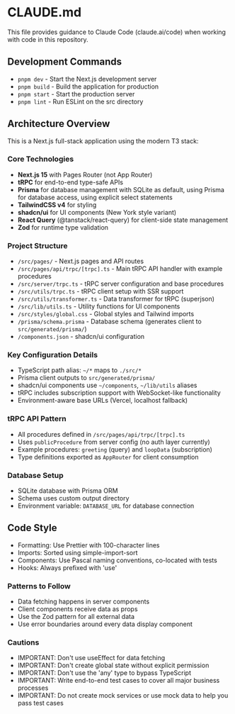 # CLAUDE.md

This file provides guidance to Claude Code (claude.ai/code) when working with code in this repository.

## Development Commands

- `pnpm dev` - Start the Next.js development server
- `pnpm build` - Build the application for production
- `pnpm start` - Start the production server
- `pnpm lint` - Run ESLint on the src directory

## Architecture Overview

This is a Next.js full-stack application using the modern T3 stack:

### Core Technologies

- **Next.js 15** with Pages Router (not App Router)
- **tRPC** for end-to-end type-safe APIs
- **Prisma** for database management with SQLite as default, using Prisma for database access, using explicit select statements
- **TailwindCSS v4** for styling
- **shadcn/ui** for UI components (New York style variant)
- **React Query** (@tanstack/react-query) for client-side state management
- **Zod** for runtime type validation

### Project Structure

- `/src/pages/` - Next.js pages and API routes
- `/src/pages/api/trpc/[trpc].ts` - Main tRPC API handler with example procedures
- `/src/server/trpc.ts` - tRPC server configuration and base procedures
- `/src/utils/trpc.ts` - tRPC client setup with SSR support
- `/src/utils/transformer.ts` - Data transformer for tRPC (superjson)
- `/src/lib/utils.ts` - Utility functions for UI components
- `/src/styles/global.css` - Global styles and Tailwind imports
- `/prisma/schema.prisma` - Database schema (generates client to `src/generated/prisma/`)
- `/components.json` - shadcn/ui configuration

### Key Configuration Details

- TypeScript path alias: `~/*` maps to `./src/*`
- Prisma client outputs to `src/generated/prisma/`
- shadcn/ui components use `~/components`, `~/lib/utils` aliases
- tRPC includes subscription support with WebSocket-like functionality
- Environment-aware base URLs (Vercel, localhost fallback)

### tRPC API Pattern

- All procedures defined in `/src/pages/api/trpc/[trpc].ts`
- Uses `publicProcedure` from server config (no auth layer currently)
- Example procedures: `greeting` (query) and `loopData` (subscription)
- Type definitions exported as `AppRouter` for client consumption

### Database Setup

- SQLite database with Prisma ORM
- Schema uses custom output directory
- Environment variable: `DATABASE_URL` for database connection

## Code Style

- Formatting: Use Prettier with 100-character lines
- Imports: Sorted using simple-import-sort
- Components: Use Pascal naming conventions, co-located with tests
- Hooks: Always prefixed with 'use'

### Patterns to Follow

- Data fetching happens in server components
- Client components receive data as props
- Use the Zod pattern for all external data
- Use error boundaries around every data display component

### Cautions

- IMPORTANT: Don't use useEffect for data fetching
- IMPORTANT: Don't create global state without explicit permission
- IMPORTANT: Don't use the 'any' type to bypass TypeScript
- IMPORTANT: Write end-to-end test cases to cover all major business processes
- IMPORTANT: Do not create mock services or use mock data to help you pass test cases
